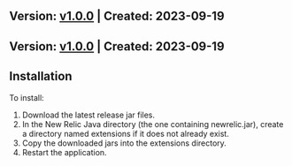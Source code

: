## Version: [v1.0.0](https://github.com/newrelic-experimental/newrelic-java-grizzly/releases/tag/v1.0.0) | Created: 2023-09-19
## Version: [v1.0.0](https://github.com/newrelic-experimental/newrelic-java-grizzly/releases/tag/v1.0.0) | Created: 2023-09-19
## Installation

To install:

1. Download the latest release jar files.
2. In the New Relic Java directory (the one containing newrelic.jar), create a directory named extensions if it does not already exist.
3. Copy the downloaded jars into the extensions directory.
4. Restart the application.   
